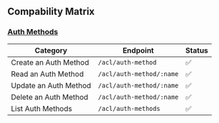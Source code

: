 ## Compability Matrix

### [Auth Methods](https://developer.hashicorp.com/consul/api-docs/acl/auth-methods)

| Category              | Endpoint                 | Status 
| --------------------- | ------------------------ | ------ 
| Create an Auth Method | `/acl/auth-method`       | ✅ 
| Read an Auth Method   | `/acl/auth-method/:name` | ✅ 
| Update an Auth Method | `/acl/auth-method/:name` | ✅ 
| Delete an Auth Method | `/acl/auth-method/:name` | ✅ 
| List Auth Methods     | `/acl/auth-methods`      | ✅ 
